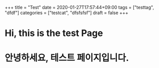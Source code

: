 +++
title = "Test"
date = 2020-01-27T17:57:44+09:00
tags = ["testtag", "dfdf"]
categories = ["testcat", "dfsfsfsf"]
draft = false
+++

# Hi, this is the test Page

# 안녕하세요, 테스트 페이지입니다.
